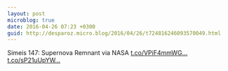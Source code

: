 ```yaml
---
layout: post
microblog: true
date: 2016-04-26 07:23 +0300
guid: http://desparoz.micro.blog/2016/04/26/t724816246093570049.html
---
```

Simeis 147: Supernova Remnant  via NASA [t.co/VPiF4mmWG...](https://t.co/VPiF4mmWGL) [t.co/sP21uUpYW...](https://t.co/sP21uUpYWN)
